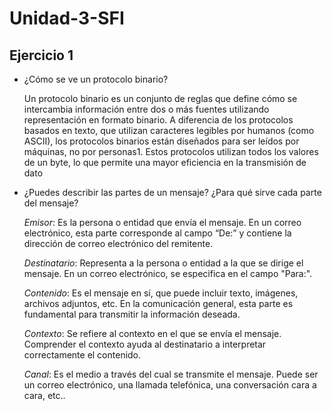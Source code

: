 # Unidad-3-SFI

## Ejercicio 1
- ¿Cómo se ve un protocolo binario?

   Un protocolo binario es un conjunto de reglas que define cómo se intercambia información entre dos o más fuentes utilizando representación en formato binario. A diferencia de los protocolos basados en texto, que utilizan caracteres legibles por humanos (como ASCII), los protocolos binarios están diseñados para ser leídos por máquinas, no por personas1. Estos protocolos utilizan todos los valores de un byte, lo que permite una mayor eficiencia en la transmisión de dato
  
- ¿Puedes describir las partes de un mensaje? ¿Para qué sirve cada parte del mensaje?

   _Emisor_: Es la persona o entidad que envía el mensaje. En un correo electrónico, esta parte corresponde al campo “De:” y contiene la dirección de correo electrónico del remitente.


   _Destinatario_: Representa a la persona o entidad a la que se dirige el mensaje. En un correo electrónico, se especifica en el campo "Para:".


   _Contenido_: Es el mensaje en sí, que puede incluir texto, imágenes, archivos adjuntos, etc. En la comunicación general, esta parte es fundamental para transmitir la información deseada.


   _Contexto_: Se refiere al contexto en el que se envía el mensaje. Comprender el contexto ayuda al destinatario a interpretar correctamente el contenido.


   _Canal_: Es el medio a través del cual se transmite el mensaje. Puede ser un correo electrónico, una llamada telefónica, una conversación cara a cara, etc..
